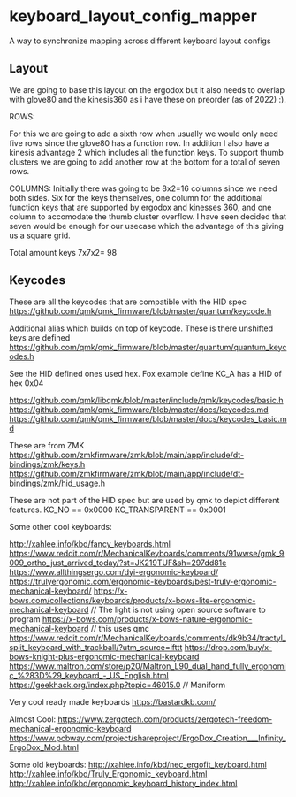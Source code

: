 # keyboard_layout_config_mapper
A way to synchronize mapping across different keyboard layout configs

## Layout

We are going to base this layout on the ergodox but it also needs to overlap with glove80 and the kinesis360 as i have these on preorder (as of 2022) :). 


ROWS:

For this we are going to add a sixth row when usually we would only need five rows since the glove80 has a function row. In addition I also have a kinesis advantage 2 which includes all the function keys. To support thumb clusters we are going to add another row at the bottom for a total of seven rows. 


COLUMNS:
Initially there was going to be 8x2=16 columns since we need both sides. Six for the keys themselves, one column for the additional function keys that are supported by ergodox and kinesses 360, and one column to accomodate the thumb cluster overflow.
I have seen decided that seven would be enough for our usecase which the advantage of this giving us a square grid. 

Total amount keys 7x7x2= 98

## Keycodes

These are all the keycodes that are compatible with the HID spec
https://github.com/qmk/qmk_firmware/blob/master/quantum/keycode.h


Additional alias which builds on top of keycode. These is there unshifted keys are defined
https://github.com/qmk/qmk_firmware/blob/master/quantum/quantum_keycodes.h

See the HID defined ones used hex. Fox example define KC_A has a HID of hex 0x04

https://github.com/qmk/libqmk/blob/master/include/qmk/keycodes/basic.h
https://github.com/qmk/qmk_firmware/blob/master/docs/keycodes.md
https://github.com/qmk/qmk_firmware/blob/master/docs/keycodes_basic.md


These are from ZMK
https://github.com/zmkfirmware/zmk/blob/main/app/include/dt-bindings/zmk/keys.h
https://github.com/zmkfirmware/zmk/blob/main/app/include/dt-bindings/zmk/hid_usage.h

These are not part of the HID spec but are used by qmk to depict different features.
KC_NO                  == 0x0000
KC_TRANSPARENT         == 0x0001



Some other cool keyboards:

http://xahlee.info/kbd/fancy_keyboards.html
https://www.reddit.com/r/MechanicalKeyboards/comments/91wwse/gmk_9009_ortho_just_arrived_today/?st=JK219TUF&sh=297dd81e
https://www.allthingsergo.com/dyi-ergonomic-keyboard/
https://trulyergonomic.com/ergonomic-keyboards/best-truly-ergonomic-mechanical-keyboard/
https://x-bows.com/collections/keyboards/products/x-bows-lite-ergonomic-mechanical-keyboard // The light is not using open source software to program
https://x-bows.com/products/x-bows-nature-ergonomic-mechanical-keyboard // this uses qmc
https://www.reddit.com/r/MechanicalKeyboards/comments/dk9b34/tractyl_split_keyboard_with_trackball/?utm_source=ifttt
https://drop.com/buy/x-bows-knight-plus-ergonomic-mechanical-keyboard
https://www.maltron.com/store/p20/Maltron_L90_dual_hand_fully_ergonomic_%283D%29_keyboard_-_US_English.html
https://geekhack.org/index.php?topic=46015.0 // Maniform

Very cool ready made keyboards
https://bastardkb.com/

Almost Cool:
https://www.zergotech.com/products/zergotech-freedom-mechanical-ergonomic-keyboard
https://www.pcbway.com/project/shareproject/ErgoDox_Creation___Infinity_ErgoDox_Mod.html

Some old keyboards:
http://xahlee.info/kbd/nec_ergofit_keyboard.html
http://xahlee.info/kbd/Truly_Ergonomic_keyboard.html
http://xahlee.info/kbd/ergonomic_keyboard_history_index.html
